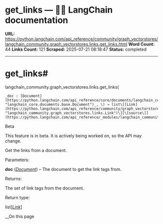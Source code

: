 # get_links — 🦜🔗 LangChain  documentation

**URL:** https://python.langchain.com/api_reference/community/graph_vectorstores/langchain_community.graph_vectorstores.links.get_links.html
**Word Count:** 44
**Links Count:** 121
**Scraped:** 2025-07-21 08:18:47
**Status:** completed

---

# get\_links\#

langchain\_community.graph\_vectorstores.links.get\_links\(

    _doc : [Document](https://python.langchain.com/api_reference/core/documents/langchain_core.documents.base.Document.html#langchain_core.documents.base.Document "langchain_core.documents.base.Document")_, \) → list\[[Link](https://python.langchain.com/api_reference/community/graph_vectorstores/langchain_community.graph_vectorstores.links.Link.html#langchain_community.graph_vectorstores.links.Link "langchain_community.graph_vectorstores.links.Link")\][\[source\]](https://python.langchain.com/api_reference/_modules/langchain_community/graph_vectorstores/links.html#get_links)\#     

Beta

This feature is in beta. It is actively being worked on, so the API may change.

Get the links from a document.

Parameters:     

**doc** \([_Document_](https://python.langchain.com/api_reference/core/documents/langchain_core.documents.base.Document.html#langchain_core.documents.base.Document "langchain_core.documents.base.Document")\) – The document to get the link tags from.

Returns:     

The set of link tags from the document.

Return type:     

list\[[_Link_](https://python.langchain.com/api_reference/community/graph_vectorstores/langchain_community.graph_vectorstores.links.Link.html#langchain_community.graph_vectorstores.links.Link "langchain_community.graph_vectorstores.links.Link")\]

__On this page